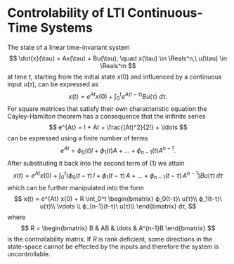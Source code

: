 # Controlability of LTI Continuous-Time Systems

The state of a linear time-invariant system
$$
\dot{x}(\tau) = Ax(\tau) + Bu(\tau), \quad x(\tau) \in \Reals^n,\ u(\tau) \in \Reals^m
$$ at time $t$, starting from the initial state $x(0)$ and influenced by a continuous input $u(\tau)$, can be expressed as
$$
x(t) = e^{At} x(0) + \int_0^t e^{A(t-τ)} B u(τ)\ dτ. \tag{1}
$$
For square matrices that satisfy their own characteristic equation the Cayley-Hamilton theorem has a consequence that the inifinite series
$$
e^{At} = I + At + \frac{(At)^2}{2!} + \ldots
$$
can be expressed using a finite number of terms
$$
e^{At} = ϕ_0(t) I + ϕ_1(t) A + \dots + ϕ_{n-1}(t) A^{n-1}.
$$
After substituting it back into the second term of (1) we attain
$$
x(t) = e^{At} x(0) + \int_0^t \big( ϕ_0(t-τ)\, I + ϕ_1(t-τ)\, A + \dots + ϕ_{n-1}(t-τ)\, A^{n-1} \big) B u(\tau) \, dτ
$$
which can be further manipulated into the form
$$
x(t) = e^{At} x(0) + R
\int_0^t
\begin{bmatrix}
	ϕ_0(t-τ)\ u(τ)\\
	ϕ_1(t-τ)\ u(τ)\\
	\vdots \\
	ϕ_{n-1}(t-τ)\ u(τ)\\
\end{bmatrix}
dτ,
$$
where
$$ 
R = \begin{bmatrix}
	B & AB & \dots & A^{n-1}B
\end{bmatrix}
$$
is the controllability matrix. If $R$ is rank deficient, some directions in the state-space cannot be effected by the inputs and therefore the system is uncontrollable.

